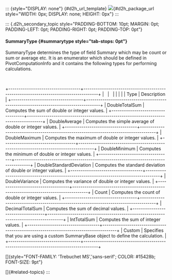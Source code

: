 ::: {style="DISPLAY: none"}
[](ms-xhelp:///?Id=d2h_url_template){#d2h_url_template} ![](!package_url!){#d2h_package_url style="WIDTH: 0px; DISPLAY: none; HEIGHT: 0px"}
:::

::: {.d2h_secondary_topic style="PADDING-BOTTOM: 10pt; MARGIN: 0pt; PADDING-LEFT: 0pt; PADDING-RIGHT: 0pt; PADDING-TOP: 0pt"}
#### SummaryType {#summarytype style="tab-stops: 0pt"}

SummaryType determines the type of field Summary which may be count or sum or average etc. It is an enumerator which should be defined in PivotComputationInfo and it contains the following types for performing calculations.

 

+-----------------------------------+-------------------------------------------------------------------------------------+
|                                   |                                                                                     |
|                                   |                                                                                     |
| Type                              | Description                                                                         |
+-----------------------------------+-------------------------------------------------------------------------------------+
| DoubleTotalSum                    | Computes the sum of double or integer values.                                       |
+-----------------------------------+-------------------------------------------------------------------------------------+
| DoubleAverage                     | Computes the simple average of double or integer values.                            |
+-----------------------------------+-------------------------------------------------------------------------------------+
| DoubleMaximum                     | Computes the maximum of double or integer values.                                   |
+-----------------------------------+-------------------------------------------------------------------------------------+
| DoubleMinimum                     | Computes the minimum of double or integer values.                                   |
+-----------------------------------+-------------------------------------------------------------------------------------+
| DoubleStandardDeviation           | Computes the standard deviation of double or integer values.                        |
+-----------------------------------+-------------------------------------------------------------------------------------+
| DoubleVariance                    | Computes the variance of double or integer values.                                  |
+-----------------------------------+-------------------------------------------------------------------------------------+
| Count                             | Computes the count of double or integer values.                                     |
+-----------------------------------+-------------------------------------------------------------------------------------+
| DecimalTotalSum                   | Computes the sum of decimal values.                                                 |
+-----------------------------------+-------------------------------------------------------------------------------------+
| IntTotalSum                       | Computes the sum of integer values.                                                 |
+-----------------------------------+-------------------------------------------------------------------------------------+
| Custom                            | Specifies that you are using a custom SummaryBase object to define the calculation. |
+-----------------------------------+-------------------------------------------------------------------------------------+

[]{style="FONT-FAMILY: 'Trebuchet MS','sans-serif'; COLOR: #15428b; FONT-SIZE: 9pt"} 

[]{#related-topics}
:::
